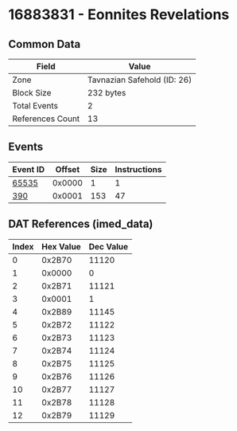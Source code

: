 # 16883831 - Eonnites Revelations

## Common Data

| Field            | Value                       |
|------------------|-----------------------------|
| Zone             | Tavnazian Safehold (ID: 26) |
| Block Size       | 232 bytes                   |
| Total Events     | 2                           |
| References Count | 13                          |

## Events

| Event ID            | Offset   |   Size |   Instructions |
|---------------------|----------|--------|----------------|
| [65535](./65535.md) | 0x0000   |      1 |              1 |
| [390](./390.md)     | 0x0001   |    153 |             47 |

## DAT References (imed_data)

|   Index | Hex Value   |   Dec Value |
|---------|-------------|-------------|
|       0 | 0x2B70      |       11120 |
|       1 | 0x0000      |           0 |
|       2 | 0x2B71      |       11121 |
|       3 | 0x0001      |           1 |
|       4 | 0x2B89      |       11145 |
|       5 | 0x2B72      |       11122 |
|       6 | 0x2B73      |       11123 |
|       7 | 0x2B74      |       11124 |
|       8 | 0x2B75      |       11125 |
|       9 | 0x2B76      |       11126 |
|      10 | 0x2B77      |       11127 |
|      11 | 0x2B78      |       11128 |
|      12 | 0x2B79      |       11129 |
